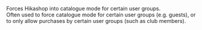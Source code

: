 Forces Hikashop into catalogue mode for certain user groups.<br/>
Often used to force catalogue mode for certain user groups (e.g. guests),
or to only allow purchases by certain user groups (such as club members).